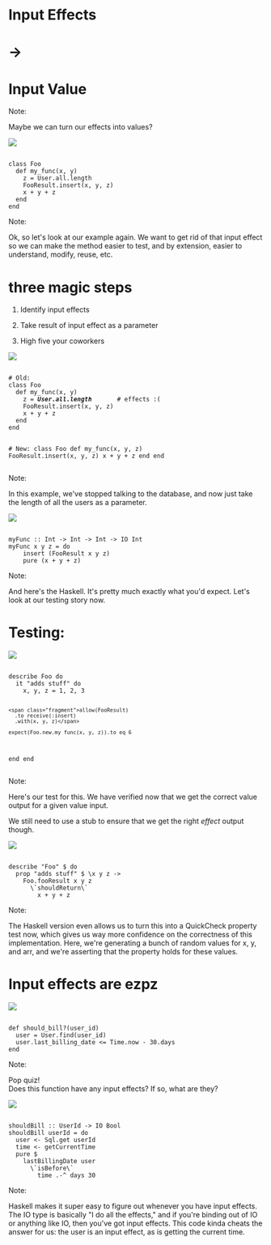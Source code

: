 # Input Effects

# $\to$

# Input Value

Note:

Maybe we can turn our effects into values?


<div id="lang-logo"> <img src="1000px-Ruby_logo.svg.png" id="lang"/> <pre><code class="lang-ruby hljs" data-trim data-noescape>
class Foo
  def my_func(x, y)         
    z = User.all.length
    FooResult.insert(x, y, z)
    x + y + z                
  end
end
</code></pre></div>

Note:

Ok, so let's look at our example again. We want to get rid of that input effect
so we can make the method easier to test, and by extension, easier to understand,
modify, reuse, etc.


# three magic steps

1. Identify input effects
<!-- .element: class="fragment" -->
2. Take result of input effect as a parameter
<!-- .element: class="fragment" -->
3. High five your coworkers
<!-- .element: class="fragment" -->


<div id="lang-logo"> <img src="1000px-Ruby_logo.svg.png" id="lang"/> <pre><code class="lang-ruby hljs" data-trim data-noescape>
# Old:
class Foo
  def my_func(x, y)         
    z = <b><i>User.all.length</i></b>       # effects :(
    FooResult.insert(x, y, z)
    x + y + z                
  end
end

<span class="fragment"># New:
class Foo
  def my_func(x, y, z)
    FooResult.insert(x, y, z)
    x + y + z
  end
end</span>
</code></pre></div>

Note:

In this example, we've stopped talking to the database, and now just take the
length of all the users as a parameter.


<div id="lang-logo"><img src="haskell_logo.svg" id="lang"/><pre><code class="lang-haskell hljs" data-trim data-noescape>
myFunc :: Int -> Int -> Int -> IO Int
myFunc x y z = do
    insert (FooResult x y z)
    pure (x + y + z)
</code></pre></div>

Note:

And here's the Haskell. It's pretty much exactly what you'd expect.
Let's look at our testing story now.


# Testing:

<div id="lang-logo"> <img src="1000px-Ruby_logo.svg.png" id="lang"/> <pre><code class="lang-ruby hljs" data-trim data-noescape>
describe Foo do
  it "adds stuff" do
    x, y, z = 1, 2, 3

    <span class="fragment">allow(FooResult)
      .to receive(:insert)
      .with(x, y, z)</span>

    expect(Foo.new.my_func(x, y, z)).to eq 6
  end
end
</code></pre></div>

Note:

Here's our test for this.
We have verified now that we get the correct value output for a given value input.

We still need to use a stub to ensure that we get the right *effect* output though.


<div id="lang-logo"><img src="haskell_logo.svg" id="lang"/><pre><code class="lang-haskell hljs" data-trim data-noescape>
describe "Foo" $ do
  prop "adds stuff" $ \x y z ->
    Foo.fooResult x y z 
      \`shouldReturn\`
        x + y + z
</code></pre></div>

Note:

The Haskell version even allows us to turn this into a QuickCheck property test
now, which gives us way more confidence on the correctness of this
implementation. Here, we're generating a bunch of random values for x, y, and
arr, and we're asserting that the property holds for these values.


# Input effects are ezpz

<div id="lang-logo"> <img src="1000px-Ruby_logo.svg.png" id="lang"/> <pre><code class="lang-ruby hljs" data-trim data-noescape>
def should_bill?(user_id)
  user = User.find(user_id)
  user.last_billing_date <= Time.now - 30.days
end
</code></pre></div>

Note:

Pop quiz!  
Does this function have any input effects? If so, what are they?


<div id="lang-logo"><img src="haskell_logo.svg" id="lang"/><pre><code class="lang-haskell hljs" data-trim data-noescape>
shouldBill :: UserId -> IO Bool
shouldBill userId = do
  user <- Sql.get userId
  time <- getCurrentTime
  pure $
    lastBillingDate user 
      \`isBefore\` 
        time .-^ days 30
</code></pre></div>

Note:

Haskell makes it super easy to figure out whenever you have input effects. The
IO type is basically "I do all the effects," and if you're binding out of IO or
anything like IO, then you've got input effects. This code kinda cheats the
answer for us: the user is an input effect, as is getting the current time.
